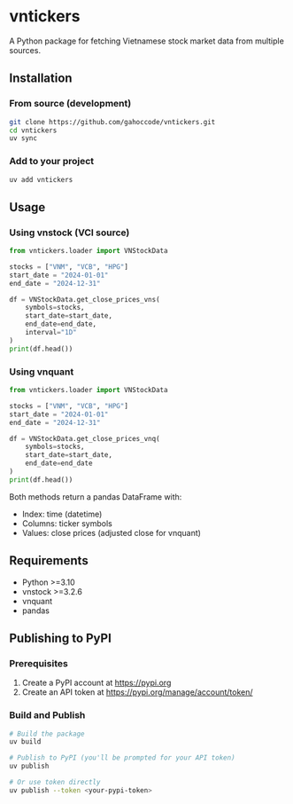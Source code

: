# vntickers

A Python package for fetching Vietnamese stock market data from multiple sources.

## Installation

### From source (development)

```bash
git clone https://github.com/gahoccode/vntickers.git
cd vntickers
uv sync
```

### Add to your project

```bash
uv add vntickers
```

## Usage

### Using vnstock (VCI source)

```python
from vntickers.loader import VNStockData

stocks = ["VNM", "VCB", "HPG"]
start_date = "2024-01-01"
end_date = "2024-12-31"

df = VNStockData.get_close_prices_vns(
    symbols=stocks,
    start_date=start_date,
    end_date=end_date,
    interval="1D"
)
print(df.head())
```

### Using vnquant

```python
from vntickers.loader import VNStockData

stocks = ["VNM", "VCB", "HPG"]
start_date = "2024-01-01"
end_date = "2024-12-31"

df = VNStockData.get_close_prices_vnq(
    symbols=stocks,
    start_date=start_date,
    end_date=end_date
)
print(df.head())
```

Both methods return a pandas DataFrame with:
- Index: time (datetime)
- Columns: ticker symbols
- Values: close prices (adjusted close for vnquant)

## Requirements

- Python >=3.10
- vnstock >=3.2.6
- vnquant
- pandas

## Publishing to PyPI

### Prerequisites
1. Create a PyPI account at https://pypi.org
2. Create an API token at https://pypi.org/manage/account/token/

### Build and Publish

```bash
# Build the package
uv build

# Publish to PyPI (you'll be prompted for your API token)
uv publish

# Or use token directly
uv publish --token <your-pypi-token>
```

